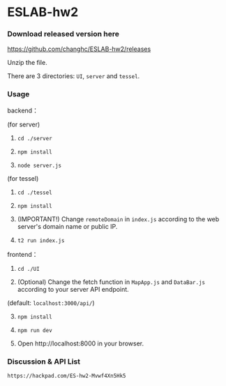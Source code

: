 # ESLAB-hw2

### Download released version here

https://github.com/changhc/ESLAB-hw2/releases

Unzip the file.

There are 3 directories: ```UI```, ```server``` and ```tessel```.

### Usage

  backend：

  (for server)
  
  1. ```cd ./server```
  
  2. ```npm install```
  
  3. ```node server.js```

  (for tessel)

  1. ```cd ./tessel```
  
  2. ```npm install```
  
  3. (IMPORTANT!) Change ```remoteDomain``` in ```index.js``` according to the web server's domain name or public IP.

  4. ```t2 run index.js```

  frontend：

  1. ```cd ./UI```

  2. (Optional) Change the fetch function in ```MapApp.js``` and ```DataBar.js``` according to your server API endpoint. 
  
  (default: ```localhost:3000/api/```)
  
  3. ```npm install```
  
  4. ```npm run dev```
  
  5. Open http://localhost:8000 in your browser.


### Discussion & API List

    https://hackpad.com/ES-hw2-Mvwf4Xn5Hk5
